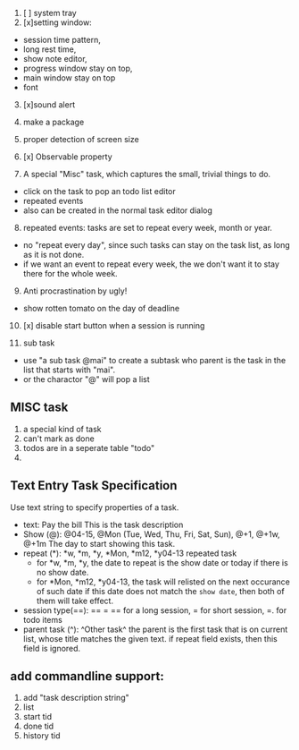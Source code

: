 1. [ ] system tray
2. [x]setting window:

  * session time pattern, 
  * long rest time, 
  * show note editor, 
  * progress window stay on top, 
  * main window stay on top
  * font
  
3. [x]sound alert

4. make a package

5. proper detection of screen size

6. [x] Observable property

7. A special "Misc" task, which captures the small, trivial things to do.
  - click on the task to pop an todo list editor 
  - repeated events
  - also can be created in the normal task editor dialog
  
8. repeated events: tasks are set to repeat every week, month or year.
  - no "repeat every day", since such tasks can stay on the task list, as long as it is not done.
  - if we want an event to repeat every week, the we don't want it to stay there for the whole week.

9. Anti procrastination by ugly!
  - show rotten tomato on the day of deadline
  
10. [x] disable start button when a session is running

11. sub task 
  * use "a sub task @mai" to create a subtask who parent is the task in the list that starts with "mai".
  * or the charactor "@" will pop a list 
  
## MISC task

1. a special kind of task
2. can't mark as done
3. todos are in a seperate table "todo"
4. 

## Text Entry Task Specification

Use text string to specify properties of a task.

- text: Pay the bill
  This is the task description
- Show (@): @04-15, @Mon (Tue, Wed, Thu, Fri, Sat, Sun), @+1, @+1w, @+1m
  The day to start showing this task.
- repeat (*): *w, *m, *y, *Mon, *m12, *y04-13
  repeated task
  * for *w, *m, *y, the date to repeat is the show date or today if there is no show date.
  * for *Mon, *m12, *y04-13, the task will relisted on the next occurance of such date
      if this date does not match the `show date`, then both of them will take effect.  
- session type(==): == =
  == for a long session, = for short session, =. for todo items
- parent task (^): ^Other task^
  the parent is the first task that is on current list, whose title matches the given text.
  if repeat field exists, then this field is ignored. 

## add commandline support:

1. add "task description string"
2. list
3. start tid
4. done tid
5. history tid

